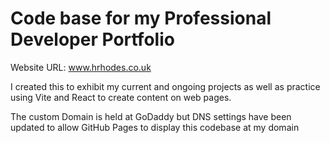 # Code base for my Professional Developer Portfolio

Website URL: www.hrhodes.co.uk

I created this to exhibit my current and ongoing projects as well as practice using Vite and React to create content on web pages. 

The custom Domain is held at GoDaddy but DNS settings have been updated to allow GitHub Pages to display this codebase at my domain
